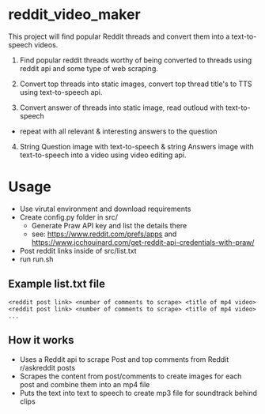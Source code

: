 # reddit_video_maker
This project will find popular Reddit threads and convert them into a text-to-speech videos. 

1. Find popular reddit threads worthy of being converted to threads using reddit api and some type of web scraping.

2. Convert top threads into static images, convert top thread title's to TTS using text-to-speech api. 

3. Convert answer of threads into static image, read outloud with text-to-speech
  - repeat with all relevant & interesting answers to the question 

4. String Question image with text-to-speech & string Answers image with text-to-speech into a video using video editing api. 



# Usage
* Use virutal environment and download requirements
* Create config.py folder in src/
  - Generate Praw API key and list the details there
  - see: https://www.reddit.com/prefs/apps and https://www.jcchouinard.com/get-reddit-api-credentials-with-praw/
* Post reddit links inside of src/list.txt
* run run.sh

## Example list.txt file
```
<reddit post link> <number of comments to scrape> <title of mp4 video>
<reddit post link> <number of comments to scrape> <title of mp4 video>
...
```

## How it works
* Uses a Reddit api to scrape Post and top comments from Reddit r/askreddit posts
* Scrapes the content from post/comments to create images for each post and combine them into an mp4 file
* Puts the text into text to speech to create mp3 file for soundtrack behind clips

